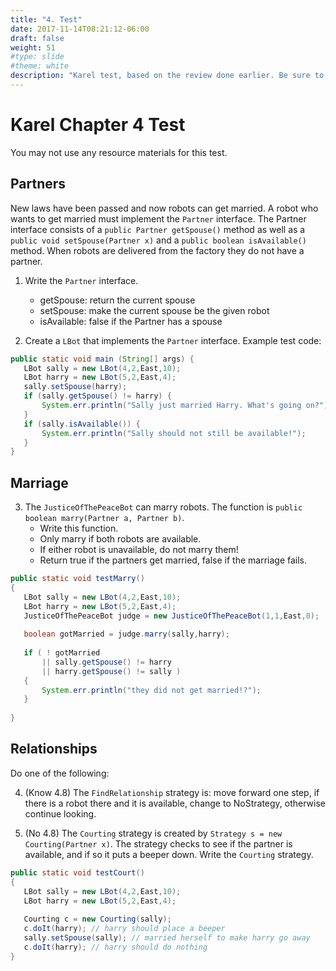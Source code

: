 ```yaml
---
title: "4. Test"
date: 2017-11-14T08:21:12-06:00
draft: false
weight: 51
#type: slide
#theme: white
description: "Karel test, based on the review done earlier. Be sure to understand the material from 4.6."
---
```


# Karel Chapter 4 Test

You may not use any resource materials for this test.

## Partners

New laws have been passed and now robots can get married. A robot who
wants to get married must implement the `Partner` interface. The
Partner interface consists of a `public Partner getSpouse()` method as
well as a `public void setSpouse(Partner x)` and a `public boolean
isAvailable()` method. When robots are delivered from the factory they
do not have a partner.

1. Write the `Partner` interface.

    - getSpouse: return the current spouse
    - setSpouse: make the current spouse be the given robot
    - isAvailable: false if the Partner has a spouse

2. Create a `LBot` that implements the `Partner` interface. Example test code:

```java
public static void main (String[] args) {
   LBot sally = new LBot(4,2,East,10);
   LBot harry = new LBot(5,2,East,4);
   sally.setSpouse(harry);
   if (sally.getSpouse() != harry) {
       System.err.println("Sally just married Harry. What's going on?");
   }
   if (sally.isAvailable()) {
       System.err.println("Sally should not still be available!");
   }
}
```

## Marriage

3. The `JusticeOfThePeaceBot` can marry robots. 
The function is `public boolean marry(Partner a, Partner b)`. 
    - Write this function. 
    - Only marry if both robots are available.
    - If either robot is unavailable, do not marry them!
    - Return true if the partners get married, false if the marriage fails.

```java
public static void testMarry() 
{
   LBot sally = new LBot(4,2,East,10);
   LBot harry = new LBot(5,2,East,4);
   JusticeOfThePeaceBot judge = new JusticeOfThePeaceBot(1,1,East,0);
   
   boolean gotMarried = judge.marry(sally,harry);
   
   if ( ! gotMarried 
       || sally.getSpouse() != harry 
       || harry.getSpouse() != sally ) 
   {
       System.err.println("they did not get married!?");
   }
   
}
```

## Relationships

Do one of the following:

4. (Know 4.8) The `FindRelationship` strategy is: move forward one step, if there is a robot there and it is available, change to NoStrategy, otherwise continue looking.

5. (No 4.8) The `Courting` strategy is created by `Strategy s = new Courting(Partner x)`. The strategy checks to see if the partner is available, and if so it puts a beeper down. Write the `Courting` strategy.

```java
public static void testCourt()
{
   LBot sally = new LBot(4,2,East,10);
   LBot harry = new LBot(5,2,East,4);
   
   Courting c = new Courting(sally);
   c.doIt(harry); // harry should place a beeper
   sally.setSpouse(sally); // married herself to make harry go away
   c.doIt(harry); // harry should do nothing
}
```
